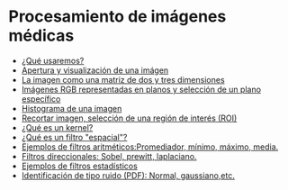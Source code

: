 # Procesamiento de imágenes médicas
- [¿Qué usaremos?](https://github.com/RocaBilly/Procesamiento-de-im-genes-m-dicas-con-Python/blob/procesamiento-de-im%C3%A1genes-medicas/%C2%BFQu%C3%A9%20usaremos%20%3F/README.md)
- [Apertura y visualización de una imágen](https://github.com/RocaBilly/Procesamiento-de-im-genes-m-dicas-con-Python/tree/procesamiento-de-im%C3%A1genes-medicas/Apertura%20y%20visualizaci%C3%B3n%20de%20una%20imagen)
- [La imagen como una matriz de dos y tres dimensiones](https://github.com/RocaBilly/Procesamiento-de-im-genes-m-dicas-con-Python/tree/procesamiento-de-im%C3%A1genes-medicas/La%20imagen%20como%20una%20matriz%20de%20dos%20y%20tres%20dimensiones)
- [Imágenes RGB representadas en planos y selección de un plano específico](https://github.com/RocaBilly/Procesamiento-de-im-genes-m-dicas-con-Python/tree/procesamiento-de-im%C3%A1genes-medicas/Im%C3%A1genes%20RGB%20representadas%20en%20planos%20y%20selecci%C3%B3n%20de%20un%20plano%20espec%C3%ADfico)
- [Histograma de una imagen](https://github.com/RocaBilly/Procesamiento-de-im-genes-m-dicas-con-Python/tree/procesamiento-de-im%C3%A1genes-medicas/Histograma%20de%20una%20imagen)
- [Recortar imagen, selección de una región de interés (ROI)](https://github.com/RocaBilly/Procesamiento-de-im-genes-m-dicas-con-Python/tree/procesamiento-de-im%C3%A1genes-medicas/Recortar%20imagen,%20selecci%C3%B3n%20de%20una%20regi%C3%B3n%20de%20inter%C3%A9s%20(ROI),%20mascara)
- [¿Qué es un kernel?](https://github.com/RocaBilly/Procesamiento-de-im-genes-m-dicas-con-Python/tree/procesamiento-de-im%C3%A1genes-medicas/%C2%BFQu%C3%A9%20es%20un%20kernel%3F)
- [¿Qué es un filtro "espacial"?](https://github.com/RocaBilly/Procesamiento-de-im-genes-m-dicas-con-Python/tree/procesamiento-de-im%C3%A1genes-medicas/%C2%BFQu%C3%A9%20es%20un%20filtro%20%22espacial%22%3F)
- [Ejemplos de filtros aritméticos:Promediador, mínimo, máximo, media.](https://github.com/RocaBilly/Procesamiento-de-im-genes-m-dicas-con-Python/tree/procesamiento-de-im%C3%A1genes-medicas/Ejemplos%20de%20filtros%20aritm%C3%A9ticos:Promediador,%20m%C3%ADnimo,%20m%C3%A1ximo,%20media.)
- [Filtros direccionales: Sobel, prewitt, laplaciano.]()
- [Ejemplos de filtros estadísticos]()
- [Identificación de tipo ruido (PDF): Normal, gaussiano,etc.]()

